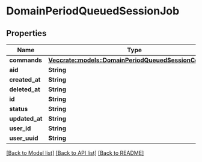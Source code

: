 # DomainPeriodQueuedSessionJob

## Properties

Name | Type | Description | Notes
------------ | ------------- | ------------- | -------------
**commands** | [**Vec<crate::models::DomainPeriodQueuedSessionCommand>**](domain.QueuedSessionCommand.md) |  |
**aid** | **String** |  |
**created_at** | **String** |  |
**deleted_at** | **String** |  |
**id** | **String** |  |
**status** | **String** |  |
**updated_at** | **String** |  |
**user_id** | **String** |  |
**user_uuid** | **String** |  |

[[Back to Model list]](./README.md#documentation-for-models) [[Back to API list]](./README.md#documentation-for-api-endpoints) [[Back to README]](../README.md)

